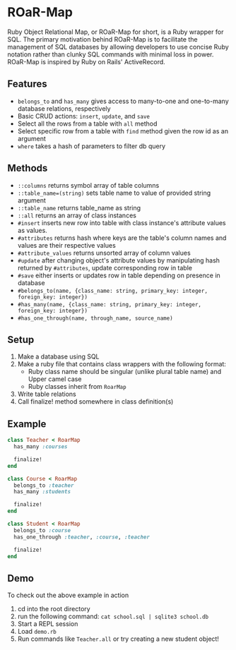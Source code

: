 # ROaR-Map
Ruby Object Relational Map, or ROaR-Map for short, is a Ruby wrapper for SQL. The primary motivation behind ROaR-Map is to facilitate the management of SQL databases by allowing developers to use concise Ruby notation rather than clunky SQL commands with minimal loss in power. ROaR-Map is inspired by Ruby on Rails' ActiveRecord.

## Features
- `belongs_to` and `has_many` gives access to many-to-one and one-to-many database relations, respectively
- Basic CRUD actions: `insert`, `update`, and `save`
- Select all the rows from a table with `all` method
- Select specific row from a table with `find` method given the row id as an argument
- `where` takes a hash of parameters to filter db query

## Methods
- `::columns` returns symbol array of table columns
- `::table_name=(string)` sets table name to value of provided string argument
- `::table_name` returns table_name as string
- `::all` returns an array of class instances
- `#insert` inserts new row into table with class instance's attribute values as values.
- `#attributes` returns hash where keys are the table's column names and values are their respective values
- `#attribute_values` returns unsorted array of column values
- `#update` after changing object's attribute values by manipulating hash returned by `#attributes`, update corresponding row in table
- `#save` either inserts or updates row in table depending on presence in database
- `#belongs_to(name, {class_name: string, primary_key: integer, foreign_key: integer})` 
- `#has_many(name, {class_name: string, primary_key: integer, foreign_key: integer})`
- `#has_one_through(name, through_name, source_name)`


## Setup
1. Make a database using SQL
2. Make a ruby file that contains class wrappers with the following format:
   - Ruby class name should be singular (unlike plural table name) and Upper camel case  
   - Ruby classes inherit from `RoarMap`
3. Write table relations
4. Call finalize! method somewhere in class definition(s)

## Example

```Ruby
class Teacher < RoarMap
  has_many :courses

  finalize!
end

class Course < RoarMap
  belongs_to :teacher
  has_many :students

  finalize!
end

class Student < RoarMap
  belongs_to :course
  has_one_through :teacher, :course, :teacher

  finalize!
end
```

## Demo 
To check out the above example in action
1. cd into the root directory
2. run the following command: `cat school.sql | sqlite3 school.db`
2. Start a REPL session
3. Load `demo.rb`
4. Run commands like `Teacher.all` or try creating a new student object!
